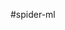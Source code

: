 #spider-ml

<!--
IP池：
http://blog.csdn.net/u011781521/article/details/70194744
http://www.kuaidaili.com/
http://www.66ip.cn/
http://www.youdaili.net/Daili/http/
http://www.goubanjia.com/free/gngn/index2.shtml

setting.py配置：
http://blog.csdn.net/u011781521/article/details/70188171


-->
